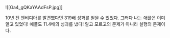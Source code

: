 ![[Ga4_gQKaYAAdFsP.jpg]]


10년 전 엔비디아를 발견했다면 319배 성과를 얻을 수 있었다.
그러다 나는 애플은 이미 알고 있었다!
애플도 11.4배의 성과를 냈다!
알고 모르고의 문제가 아니라 실행의 문제이다.